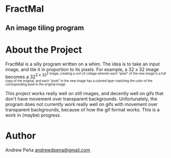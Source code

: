 # FractMal
## An image tiling program

# About the Project
FractMal is a silly program written on a whim. The idea is to take an input image, and tile it in proportion to its pixels. For example, a 32 x 32 image becomes a 32<sup>2</sup2> x  32<sup>2</sup2>  image, creating a sort of collage wherein each "pixel" of the new image is a full copy of the original, and each "pixel" in the new image has a colored layer matching the color of the corresponding pixel in the original image.

This project works really well on still images, and decently well on gifs that don't have movement over transparent backgrounds. Unfortunately, the program does not currently work really well on gifs with movement over transparent backgrounds, because of how the gif format works. This is a work in (maybe) progress.

# Author
Andrew Peña andrewdpena@gmail.com